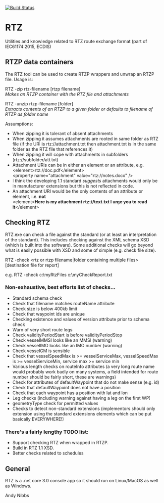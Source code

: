 [![Build Status](https://dev.azure.com/andynibbs/andynibbs/_apis/build/status/AndyNibbs.RTZ?branchName=master)](https://dev.azure.com/andynibbs/andynibbs/_build/latest?definitionId=2&branchName=master)

# RTZ
Utilities and knowledge related to RTZ route exchange format (part of IEC61174:2015, ECDIS)

## RTZP data containers

The RTZ tool can be used to create RTZP wrappers and unwrap an RTZP file. Usage is:

RTZ -zip rtz-filename [rtzp filename]\
*Makes an RTZP container with the RTZ file and attachments*

RTZ -unzip rtzp-filename [folder]\
*Extracts contents of an RTZP to a given folder or defaults to filename of RTZP as folder name*

Assumptions:
- When zipping it is tolerant of absent attachments
- When zipping it assumes attachments are rooted in same folder as RTZ file (if the URI is rtz://attachment.txt then attachment.txt is in the same folder as the RTZ file that references it)
- When zipping it will cope with attachments in subfolders (rtz://subfolder/att.txt)
- Attachment URIs can be in either an element or an attribute, e.g.\
 	\<element>rtz://doc.pdf\</element>\
	\<property name="attachment" value="rtz://notes.docx" />
- I think the developing 1.1 standard *suggests* attachments would only be in manufacturer extensions but this is not reflected in code. 
- An attachment URI would be the only contents of an attribute or element, i.e. **not** \
    \<element>**Here is my attachment rtz://text.txt I urge you to read it**\</element> 

## Checking RTZ

RTZ.exe can check a file against the standard (or at least an interpretation of the standard). This includes checking against the XML schema XSD (which is built into the software). Some additional checks will go beyond what is easily possible with XSD and some of simple (e.g. check file size).

RTZ -check <rtz or rtzp filename|folder containing multiple files> [destination file for report]

e.g. RTZ -check c:\myRtzFiles c:\myCheckReport.txt

### Non-exhaustive, best efforts list of checks...
- Standard schema check
- Check that filename matches routeName attribute
- Check size is below 400kb limit
- Check that waypoint ids are unique
- Checking existence and values of version attribute prior to schema check
- Warn of very short route legs
- Check validityPeriodStart is before validityPeriodStop
- Check vesselMMSI looks like an MMSI (warning)
- Check vesselIMO looks like an IMO number (warning)
- Check vesselGM is sensible
- Check that vesselSpeedMax is >= vesselServiceMax, vesselSpeedMax is >= vesselServiceMin, service max >= service min
- Various length checks on routeInfo attributes (a very long route name would probably work badly on many systems, a field intended for route number should be fairly short, these are warnings)
- Check for attributes of defaultWaypoint that do not make sense (e.g. id)
- Check that defaultWaypoint does not have a position
- Check that each waypoint has a position with lat and lon
- Leg checks (including warning against having a leg on the first WP)
- geometryType check for permitted values
- Checks to detect non-standard extensions (implementors should only extension using the standard extensions elements which can be put basically EVERYWHERE!)

### There's a fairly lengthy TODO list:

- Support checking RTZ when wrapped in RTZP.
- Build in RTZ 1.1 XSD.
- Better checks related to schedules

## General

RTZ is a .net core 3.0 console app so it should run on Linux/MacOS as well as Windows. 


Andy Nibbs
